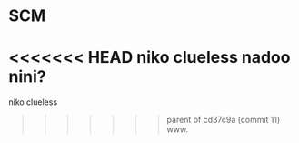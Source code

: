 # SCM
<<<<<<< HEAD
niko clueless
nadoo nini?
=======
niko clueless
>>>>>>> parent of cd37c9a (commit 11)
www.